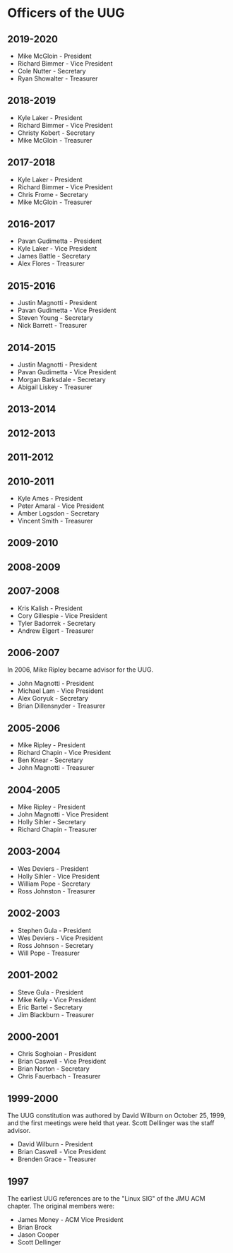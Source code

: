 # Officers of the UUG

## 2019-2020
* Mike McGloin - President
* Richard Bimmer - Vice President
* Cole Nutter - Secretary
* Ryan Showalter - Treasurer

## 2018-2019
* Kyle Laker - President
* Richard Bimmer - Vice President
* Christy Kobert - Secretary
* Mike McGloin - Treasurer

## 2017-2018
* Kyle Laker - President
* Richard Bimmer - Vice President
* Chris Frome - Secretary
* Mike McGloin - Treasurer

## 2016-2017
* Pavan Gudimetta - President
* Kyle Laker - Vice President
* James Battle - Secretary
* Alex Flores - Treasurer

## 2015-2016
* Justin Magnotti - President
* Pavan Gudimetta - Vice President
* Steven Young - Secretary
* Nick Barrett - Treasurer

## 2014-2015
* Justin Magnotti - President
* Pavan Gudimetta - Vice President
* Morgan Barksdale - Secretary
* Abigail Liskey - Treasurer

## 2013-2014

## 2012-2013

## 2011-2012

## 2010-2011
* Kyle Ames - President
* Peter Amaral - Vice President
* Amber Logsdon - Secretary
* Vincent Smith - Treasurer

## 2009-2010

## 2008-2009

## 2007-2008
* Kris Kalish - President
* Cory Gillespie - Vice President
* Tyler Badorrek - Secretary
* Andrew Elgert - Treasurer

## 2006-2007
In 2006, Mike Ripley became advisor for the UUG.
* John Magnotti - President
* Michael Lam - Vice President
* Alex Goryuk - Secretary
* Brian Dillensnyder -  Treasurer

## 2005-2006
* Mike Ripley - President
* Richard Chapin - Vice President
* Ben Knear - Secretary
* John Magnotti - Treasurer

## 2004-2005
* Mike Ripley - President
* John Magnotti - Vice President
* Holly Sihler - Secretary
* Richard Chapin - Treasurer

## 2003-2004
* Wes Deviers - President
* Holly Sihler - Vice President
* William Pope - Secretary
* Ross Johnston - Treasurer

## 2002-2003
* Stephen Gula - President
* Wes Deviers - Vice President
* Ross Johnson - Secretary
* Will Pope - Treasurer

## 2001-2002
* Steve Gula - President
* Mike Kelly - Vice President
* Eric Bartel - Secretary
* Jim Blackburn - Treasurer 

## 2000-2001
* Chris Soghoian - President
* Brian Caswell - Vice President
* Brian Norton - Secretary
* Chris Fauerbach - Treasurer

## 1999-2000
The UUG constitution was authored by David Wilburn on October 25, 1999, and the first meetings were held that year. Scott Dellinger was the staff advisor.
* David Wilburn - President
* Brian Caswell - Vice President
* Brenden Grace - Treasurer

## 1997
The earliest UUG references are to the "Linux SIG" of the JMU ACM chapter. The original members were:
* James Money - ACM Vice President 
* Brian Brock
* Jason Cooper
* Scott Dellinger
